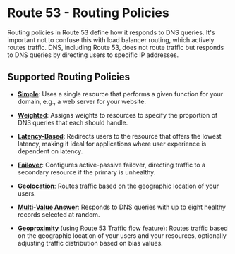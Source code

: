 # Route 53 - Routing Policies

Routing policies in Route 53 define how it responds to DNS queries. It's important not to confuse this with load balancer routing, which actively routes traffic. DNS, including Route 53, does not route traffic but responds to DNS queries by directing users to specific IP addresses.

## Supported Routing Policies

- **[Simple](./simple-routing)**: Uses a single resource that performs a given function for your domain, e.g., a web server for your website.

- **[Weighted](./weighted-routing.md)**: Assigns weights to resources to specify the proportion of DNS queries that each should handle.

- **[Latency-Based](./latencty-routing.md)**: Redirects users to the resource that offers the lowest latency, making it ideal for applications where user experience is dependent on latency.

- **[Failover](./failover-routing.md)**: Configures active-passive failover, directing traffic to a secondary resource if the primary is unhealthy.

- **[Geolocation](./geolocation-routing.md)**: Routes traffic based on the geographic location of your users.

- **[Multi-Value Answer](./multi-value-routing.md)**: Responds to DNS queries with up to eight healthy records selected at random.

- **[Geoproximity](./geoproximity-routing.md)** (using Route 53 Traffic flow feature): Routes traffic based on the geographic location of your users and your resources, optionally adjusting traffic distribution based on bias values.